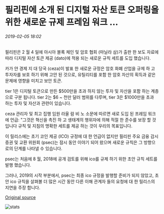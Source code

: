 # 필리핀에 소개 된 디지털 자산 토큰 오퍼링을 위한 새로운 규제 프레임 워크 ...

###### 2019-02-05 18:02

필리핀은 2 월 4 일에 아시아 블록 체인 및 암호 협회 (마닐라 삼)가 출판 한 보도 자료에 따라 디지털 자산 토큰 제공 (dato)에 적용 되는 새로운 규칙 세트를 도입 했습니다.

카가 얀 경제 지 대 당국 (ceza)이 발표 한 새로운 규정은 암호 화폐 산업을 규제 하 고 투자자를 보호 하기 위해 고안 된 것으로, 유틸리티를 포함 한 암호 자산의 획득과 같은 문제에 영향을 미치고 보안 토큰.

tier 1은 디지털 토큰으로 만든 $500만을 초과 하지 않는 투자 및 자산을 포함 하는 계층으로 구분 됩니다. tier 2는 $6 ~ 천만 달러 범위를 다루며, tier 3은 $1000만을 초과 하는 투자 및 자산과 관련이 있습니다.

ceza 관리자 및 최고 집행 임원 라울 람 비 노 소문에 따르면 새로 도입 된 프레임 워크에 언급: "그것은 혁신을 촉진 하 고 생태계의 행위자에 의해 적절 한 준수를 보장 할 것입니다 규칙 및 지침의 명확한 세트를 제공 하는 것이 우리의 목표입니다.

이 릴리스에는 초기 코인 제공 (ICO) 규정에 대 한 언급이 없지만 필리핀 주요 금융 감시 증권 및 교환 위원회 (psec)는 잠시 동안 이야기 되어 왔으며 새로운 규칙은 그 방향으로의 단계를 나타낼 수 있습니다.

psec는 처음에 8 월, 2018에 공개 검토를 위해 ico를 규제 하기 위한 초안 규칙 세트를 발행 했습니다.

그러나, 2019의 시작 부분에서, psec는 최종 ico 규정을 발행할 준비가 되지 않았고, 초안 ico 규칙을 살펴볼 더 많은 시간 동안 다른 이해 관계자 들의 요청에 대 한 릴리스의 지연을 주장 합니다.

[Original source](https://cointelegraph.com/news/new-regulatory-framework-for-digital-asset-token-offering-introduced-in-philippines)

![stats](https://c.statcounter.com/11760860/0/a89fa40b/1/ "stats")